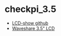 # checkpi_3.5
- [LCD-show github](https://github.com/waveshare/LCD-show)
- [Waveshare 3.5" LCD](https://www.waveshare.com/wiki/3.5inch_RPi_LCD_(A))
